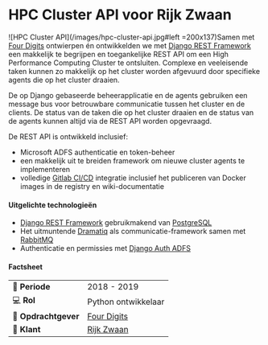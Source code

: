 # HPC Cluster API voor Rijk Zwaan

![HPC Cluster API](/images/hpc-cluster-api.jpg#left =200x137)Samen met [Four Digits](https://www.fourdigits.nl/) ontwierpen én ontwikkelden we met [Django REST Framework](https://www.django-rest-framework.org) een makkelijk te begrijpen en toegankelijke REST API om een High Performance Computing Cluster te ontsluiten. Complexe en veeleisende taken kunnen zo makkelijk op het cluster worden afgevuurd door specifieke agents die op het cluster draaien.

De op Django gebaseerde beheerapplicatie en de agents gebruiken een message bus voor betrouwbare communicatie tussen het cluster en de clients. De status van de taken die op het cluster draaien en de status van de agents kunnen altijd via de REST API worden opgevraagd.


De REST API is ontwikkeld inclusief:
- Microsoft ADFS authenticatie en token-beheer
- een makkelijk uit te breiden framework om nieuwe cluster agents te implementeren
- volledige [Gitlab CI/CD](https://docs.gitlab.com/ee/ci/) integratie inclusief het publiceren van Docker images in de registry en wiki-documentatie


#### Uitgelichte technologieën
- [Django REST Framework](https://www.django-rest-framework.org/) gebruikmakend van [PostgreSQL](https://www.postgresql.org/)
- Het uitmuntende [Dramatiq](https://dramatiq.io/) als communicatie-framework samen met [RabbitMQ](https://www.rabbitmq.com/)
- Authenticatie en permissies met [Django Auth ADFS](https://github.com/jobec/django-auth-adfs)


#### Factsheet
|                            |                                          |
| -------------------------- | ---------------------------------------- |
| :calendar: **Periode**     | 2018 - 2019                              |
| :computer: **Rol**         | Python ontwikkelaar                      |
| :office: **Opdrachtgever** | [Four Digits](https://www.fourdigits.nl) |
| :man: **Klant**            | [Rijk Zwaan](https://www.rijkzwaan.com)  |
